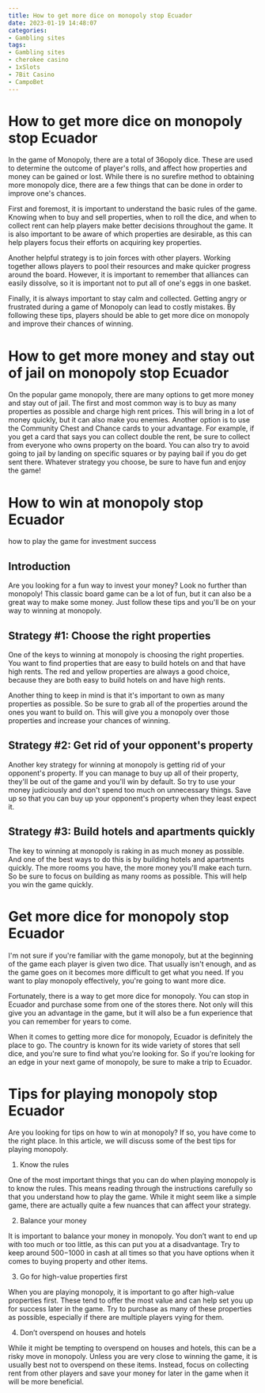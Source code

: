 ```yaml
---
title: How to get more dice on monopoly stop Ecuador
date: 2023-01-19 14:48:07
categories:
- Gambling sites
tags:
- Gambling sites
- cherokee casino
- 1xSlots
- 7Bit Casino
- CampoBet
---
```



#  How to get more dice on monopoly stop Ecuador

In the game of Monopoly, there are a total of 36opoly dice. These are used to determine the outcome of player's rolls, and affect how properties and money can be gained or lost. While there is no surefire method to obtaining more monopoly dice, there are a few things that can be done in order to improve one's chances.

First and foremost, it is important to understand the basic rules of the game. Knowing when to buy and sell properties, when to roll the dice, and when to collect rent can help players make better decisions throughout the game. It is also important to be aware of which properties are desirable, as this can help players focus their efforts on acquiring key properties.

Another helpful strategy is to join forces with other players. Working together allows players to pool their resources and make quicker progress around the board. However, it is important to remember that alliances can easily dissolve, so it is important not to put all of one's eggs in one basket.

Finally, it is always important to stay calm and collected. Getting angry or frustrated during a game of Monopoly can lead to costly mistakes. By following these tips, players should be able to get more dice on monopoly and improve their chances of winning.

#  How to get more money and stay out of jail on monopoly stop Ecuador

On the popular game monopoly, there are many options to get more money and stay out of jail. The first and most common way is to buy as many properties as possible and charge high rent prices. This will bring in a lot of money quickly, but it can also make you enemies. Another option is to use the Community Chest and Chance cards to your advantage. For example, if you get a card that says you can collect double the rent, be sure to collect from everyone who owns property on the board. You can also try to avoid going to jail by landing on specific squares or by paying bail if you do get sent there. Whatever strategy you choose, be sure to have fun and enjoy the game!

#  How to win at monopoly stop Ecuador
 how to play the game for investment success

## Introduction

Are you looking for a fun way to invest your money? Look no further than monopoly! This classic board game can be a lot of fun, but it can also be a great way to make some money. Just follow these tips and you'll be on your way to winning at monopoly.

## Strategy #1: Choose the right properties

One of the keys to winning at monopoly is choosing the right properties. You want to find properties that are easy to build hotels on and that have high rents. The red and yellow properties are always a good choice, because they are both easy to build hotels on and have high rents.

Another thing to keep in mind is that it's important to own as many properties as possible. So be sure to grab all of the properties around the ones you want to build on. This will give you a monopoly over those properties and increase your chances of winning.

## Strategy #2: Get rid of your opponent's property

Another key strategy for winning at monopoly is getting rid of your opponent's property. If you can manage to buy up all of their property, they'll be out of the game and you'll win by default. So try to use your money judiciously and don't spend too much on unnecessary things. Save up so that you can buy up your opponent's property when they least expect it.

## Strategy #3: Build hotels and apartments quickly

The key to winning at monopoly is raking in as much money as possible. And one of the best ways to do this is by building hotels and apartments quickly. The more rooms you have, the more money you'll make each turn. So be sure to focus on building as many rooms as possible. This will help you win the game quickly.

#  Get more dice for monopoly stop Ecuador 

I'm not sure if you're familiar with the game monopoly, but at the beginning of the game each player is given two dice. That usually isn't enough, and as the game goes on it becomes more difficult to get what you need. If you want to play monopoly effectively, you're going to want more dice.

Fortunately, there is a way to get more dice for monopoly. You can stop in Ecuador and purchase some from one of the stores there. Not only will this give you an advantage in the game, but it will also be a fun experience that you can remember for years to come.

When it comes to getting more dice for monopoly, Ecuador is definitely the place to go. The country is known for its wide variety of stores that sell dice, and you're sure to find what you're looking for. So if you're looking for an edge in your next game of monopoly, be sure to make a trip to Ecuador.

#  Tips for playing monopoly stop Ecuador

Are you looking for tips on how to win at monopoly? If so, you have come to the right place. In this article, we will discuss some of the best tips for playing monopoly.

1. Know the rules

One of the most important things that you can do when playing monopoly is to know the rules. This means reading through the instructions carefully so that you understand how to play the game. While it might seem like a simple game, there are actually quite a few nuances that can affect your strategy.

2. Balance your money

It is important to balance your money in monopoly. You don’t want to end up with too much or too little, as this can put you at a disadvantage. Try to keep around $500-$1000 in cash at all times so that you have options when it comes to buying property and other items.

3. Go for high-value properties first

When you are playing monopoly, it is important to go after high-value properties first. These tend to offer the most value and can help set you up for success later in the game. Try to purchase as many of these properties as possible, especially if there are multiple players vying for them.

4. Don’t overspend on houses and hotels

While it might be tempting to overspend on houses and hotels, this can be a risky move in monopoly. Unless you are very close to winning the game, it is usually best not to overspend on these items. Instead, focus on collecting rent from other players and save your money for later in the game when it will be more beneficial.
